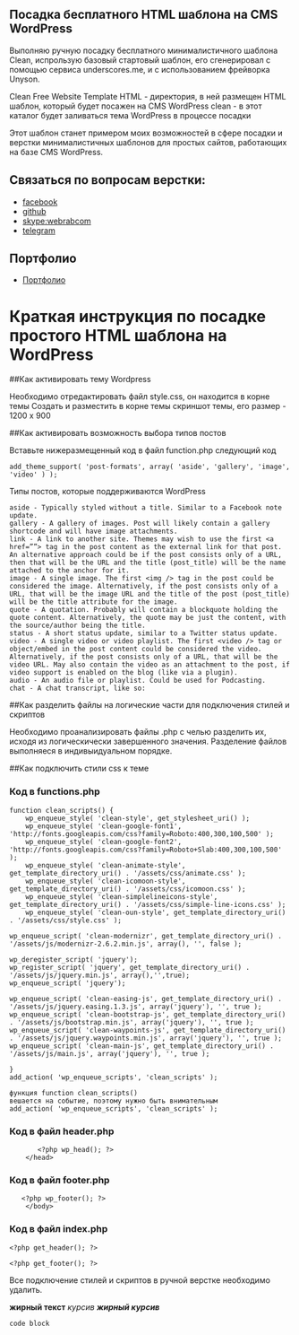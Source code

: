 
## Посадка бесплатного HTML шаблона на CMS WordPress

Выполняю ручную посадку бесплатного минималистичного шаблона Clean, испрользую базовый стартовый шаблон, его сгенерировал с помощью сервиса
underscores.me, и c использованием фрейворка Unyson.

Clean Free Website Template HTML - директория, в ней размещен HTML шаблон, который будет посажен на CMS WordPress
clean - в этот каталог будет заливаться тема WordPress в процессе посадки

Этот шаблон станет примером моих возможностей в сфере посадки и верстки минималистичных шаблонов для простых сайтов, работающих на базе CMS WordPress.

## Связаться по вопросам верстки:

* [facebook](https://www.facebook.com/frontendercode)
* [github](https://github.com/frontend-coder)
* [skype:webrabcom](href="skype:webrabcom")
* [telegram](https://t.me/frontendcoder)

## Портфолио
* [Портфолио](https://frontend-coder.github.io)


# Краткая инструкция по посадке простого HTML шаблона на WordPress

##Как активировать тему Wordpress

Необходимо отредактировать файл style.css, он находится в корне темы
Создать и разместить в корне темы скриншот темы, его размер - 1200 х 900


##Как активировать возможность выбора типов постов

Вставьте нижеразмещенный код в файл function.php следующий код

```
add_theme_support( 'post-formats', array( 'aside', 'gallery', 'image', 'video' ) );
```
Типы постов, которые поддерживаются WordPress

```
aside - Typically styled without a title. Similar to a Facebook note update.
gallery - A gallery of images. Post will likely contain a gallery shortcode and will have image attachments.
link - A link to another site. Themes may wish to use the first <a href=””> tag in the post content as the external link for that post. An alternative approach could be if the post consists only of a URL, then that will be the URL and the title (post_title) will be the name attached to the anchor for it.
image - A single image. The first <img /> tag in the post could be considered the image. Alternatively, if the post consists only of a URL, that will be the image URL and the title of the post (post_title) will be the title attribute for the image.
quote - A quotation. Probably will contain a blockquote holding the quote content. Alternatively, the quote may be just the content, with the source/author being the title.
status - A short status update, similar to a Twitter status update.
video - A single video or video playlist. The first <video /> tag or object/embed in the post content could be considered the video. Alternatively, if the post consists only of a URL, that will be the video URL. May also contain the video as an attachment to the post, if video support is enabled on the blog (like via a plugin).
audio - An audio file or playlist. Could be used for Podcasting.
chat - A chat transcript, like so:

```

##Как разделить файлы на логические части для подключения стилей и скриптов

Необходимо проанализировать файлы .php с челью разделить их, исходя из логическически завершенного значения. Разделение файлов выполняеся в индивыидуальном порядке.

##Как подключить стили css к теме

### Код в functions.php

```
function clean_scripts() {
	wp_enqueue_style( 'clean-style', get_stylesheet_uri() );
	wp_enqueue_style( 'clean-google-font1', 'http://fonts.googleapis.com/css?family=Roboto:400,300,100,500' );
	wp_enqueue_style( 'clean-google-font2', 'http://fonts.googleapis.com/css?family=Roboto+Slab:400,300,100,500' );
	wp_enqueue_style( 'clean-animate-style', get_template_directory_uri() . '/assets/css/animate.css' );
	wp_enqueue_style( 'clean-icomoon-style', get_template_directory_uri() . '/assets/css/icomoon.css' );
	wp_enqueue_style( 'clean-simplelineicons-style', get_template_directory_uri() . '/assets/css/simple-line-icons.css' );
	wp_enqueue_style( 'clean-oun-style', get_template_directory_uri() . '/assets/css/style.css' );

wp_enqueue_script( 'clean-modernizr', get_template_directory_uri() . '/assets/js/modernizr-2.6.2.min.js', array(), '', false );

wp_deregister_script( 'jquery');
wp_register_script( 'jquery', get_template_directory_uri() . '/assets/js/jquery.min.js', array(),'',true);
wp_enqueue_script( 'jquery');

wp_enqueue_script( 'clean-easing-js', get_template_directory_uri() . '/assets/js/jquery.easing.1.3.js', array('jquery'), '', true );
wp_enqueue_script( 'clean-bootstrap-js', get_template_directory_uri() . '/assets/js/bootstrap.min.js', array('jquery'), '', true );
wp_enqueue_script( 'clean-waypoints-js', get_template_directory_uri() . '/assets/js/jquery.waypoints.min.js', array('jquery'), '', true );
wp_enqueue_script( 'clean-main-js', get_template_directory_uri() . '/assets/js/main.js', array('jquery'), '', true );

}
add_action( 'wp_enqueue_scripts', 'clean_scripts' );
```

```
функция function clean_scripts()
вешается на событие, поэтому нужно быть внимательным
add_action( 'wp_enqueue_scripts', 'clean_scripts' );
```

### Код в файл header.php

```
       <?php wp_head(); ?>
	</head>
```

### Код в файл footer.php

```
   <?php wp_footer(); ?>
	</body>
```
### Код в файл index.php

```
<?php get_header(); ?>

<?php get_footer(); ?>
```

Все подключение стилей и скриптов в ручной верстке необходимо удалить.


















**жирный текст**
*курсив*
***жирный курсив***



```
code block
```